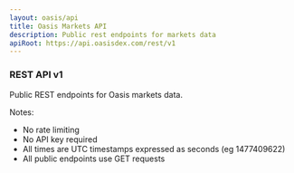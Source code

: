 ```yaml
---
layout: oasis/api
title: Oasis Markets API
description: Public rest endpoints for markets data
apiRoot: https://api.oasisdex.com/rest/v1
---
```


### REST API v1

Public REST endpoints for Oasis markets data.

Notes:

- No rate limiting
- No API key required
- All times are UTC timestamps expressed as seconds (eg 1477409622)
- All public endpoints use GET requests
